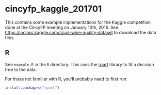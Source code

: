# cincyfp_kaggle_201701

This contains some example implementations for the Kaggle competition
done at the CincyFP meeting on January 10th, 2016.
See <https://inclass.kaggle.com/c/uci-wine-quality-dataset> to
download the data files.

## R

See `example.R` in the `R` directory.  This uses
the [rpart](https://cran.r-project.org/web/packages/rpart/index.html)
library to fit a decision tree to the data.

For those not familiar with R, you'll probably need to first run:

```r
install.packages("rpart")
```
